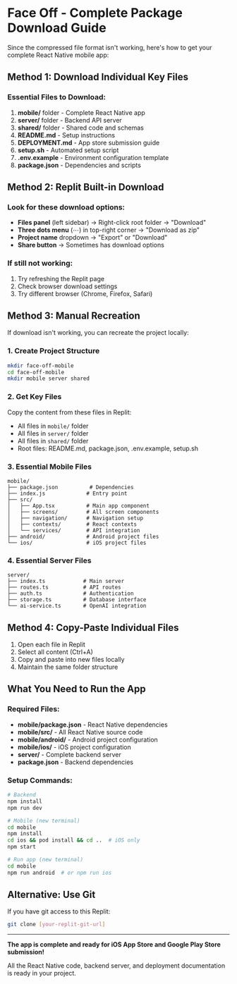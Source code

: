 # Face Off - Complete Package Download Guide

Since the compressed file format isn't working, here's how to get your complete React Native mobile app:

## Method 1: Download Individual Key Files

### Essential Files to Download:
1. **mobile/** folder - Complete React Native app
2. **server/** folder - Backend API server
3. **shared/** folder - Shared code and schemas
4. **README.md** - Setup instructions
5. **DEPLOYMENT.md** - App store submission guide
6. **setup.sh** - Automated setup script
7. **.env.example** - Environment configuration template
8. **package.json** - Dependencies and scripts

## Method 2: Replit Built-in Download

### Look for these download options:
- **Files panel** (left sidebar) → Right-click root folder → "Download"
- **Three dots menu** (⋯) in top-right corner → "Download as zip"
- **Project name** dropdown → "Export" or "Download"
- **Share button** → Sometimes has download options

### If still not working:
1. Try refreshing the Replit page
2. Check browser download settings
3. Try different browser (Chrome, Firefox, Safari)

## Method 3: Manual Recreation

If download isn't working, you can recreate the project locally:

### 1. Create Project Structure
```bash
mkdir face-off-mobile
cd face-off-mobile
mkdir mobile server shared
```

### 2. Get Key Files
Copy the content from these files in Replit:
- All files in `mobile/` folder
- All files in `server/` folder  
- All files in `shared/` folder
- Root files: README.md, package.json, .env.example, setup.sh

### 3. Essential Mobile Files
```
mobile/
├── package.json          # Dependencies
├── index.js             # Entry point
├── src/
│   ├── App.tsx          # Main app component
│   ├── screens/         # All screen components
│   ├── navigation/      # Navigation setup
│   ├── contexts/        # React contexts
│   └── services/        # API integration
├── android/             # Android project files
└── ios/                 # iOS project files
```

### 4. Essential Server Files
```
server/
├── index.ts            # Main server
├── routes.ts           # API routes
├── auth.ts             # Authentication
├── storage.ts          # Database interface
└── ai-service.ts       # OpenAI integration
```

## Method 4: Copy-Paste Individual Files

1. Open each file in Replit
2. Select all content (Ctrl+A)
3. Copy and paste into new files locally
4. Maintain the same folder structure

## What You Need to Run the App

### Required Files:
- **mobile/package.json** - React Native dependencies
- **mobile/src/** - All React Native source code
- **mobile/android/** - Android project configuration
- **mobile/ios/** - iOS project configuration
- **server/** - Complete backend server
- **package.json** - Backend dependencies

### Setup Commands:
```bash
# Backend
npm install
npm run dev

# Mobile (new terminal)
cd mobile
npm install
cd ios && pod install && cd ..  # iOS only
npm start

# Run app (new terminal)
cd mobile
npm run android  # or npm run ios
```

## Alternative: Use Git

If you have git access to this Replit:
```bash
git clone [your-replit-git-url]
```

---

**The app is complete and ready for iOS App Store and Google Play Store submission!**

All the React Native code, backend server, and deployment documentation is ready in your project.